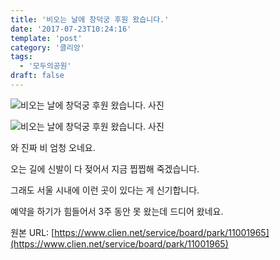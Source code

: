 ```yaml
---
title: '비오는 날에 창덕궁 후원 왔습니다.'
date: '2017-07-23T10:24:16'
template: 'post'
category: '클리앙'
tags: 
  - '모두의공원'
draft: false
---
```


![비오는 날에 창덕궁 후원 왔습니다. 사진](https://cdn.clien.net/web/api/file/F01/5935496/b0680caa3243b.jpg?w=780&h=30000)

![비오는 날에 창덕궁 후원 왔습니다. 사진](https://cdn.clien.net/web/api/file/F01/5935497/b06b04396e55e.jpg?w=780&h=30000)

와 진짜 비 엄청 오네요.  
  
오는 길에 신발이 다 젖어서 지금 찝찝해 죽겠습니다.  
  
그래도 서울 시내에 이런 곳이 있다는 게 신기합니다.  
  
예약을 하기가 힘들어서 3주 동안 못 왔는데 드디어 왔네요.

원본 URL: [https://www.clien.net/service/board/park/11001965](https://www.clien.net/service/board/park/11001965)